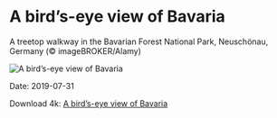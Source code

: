 # A bird’s-eye view of Bavaria

A treetop walkway in the Bavarian Forest National Park, Neuschönau, Germany (© imageBROKER/Alamy)

![A bird’s-eye view of Bavaria](https://bing.com/th?id=OHR.TreeTower_EN-US3470966766_UHD.jpg&rf=LaDigue_UHD.jpg&pid=hp&w=1024&h=576)

Date: 2019-07-31

Download 4k: [A bird’s-eye view of Bavaria](https://bing.com/th?id=OHR.TreeTower_EN-US3470966766_UHD.jpg&rf=LaDigue_UHD.jpg&pid=hp&w=3840&h=2160)

